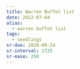 ```yaml
---
title: Warren Buffet list
date: 2022-07-04
alias:
  - warren buffet list
tags:
  - seedlings
sr-due: 2028-09-24
sr-interval: 1725
sr-ease: 250
---
```


